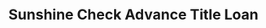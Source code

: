---
title: Sunshine Check Advance Title Loan
slug: sunshine-check-advance-title-loan
updated-on: '2024-05-30T13:44:31.749Z'
created-on: '2024-05-30T13:41:46.671Z'
published-on: '2024-05-30T13:54:32.469Z'
f_city-state-2:
- cms/city/butte-mt.md
- cms/city/missoula-mt.md
- cms/city/helena-mt.md
- cms/city/billings-mt.md
- cms/city/great-falls-mt.md
f_locations:
- cms/payday-loan/sunshine-check-advance-title-loan-26997.md
- cms/payday-loan/sunshine-check-advance-title-loan-26998.md
- cms/payday-loan/sunshine-check-advance-title-loan-26999.md
- cms/payday-loan/sunshine-check-advance-title-loan-27000.md
- cms/payday-loan/sunshine-check-advance-title-loan-27001.md
- cms/payday-loan/sunshine-check-advance-title-loan-27002.md
- cms/payday-loan/sunshine-check-advance-title-loan-27003.md
f_states:
- cms/state/montana.md
layout: '[company].html'
tags: company
---